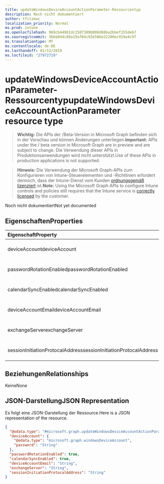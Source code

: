 ```yaml
---
title: updateWindowsDeviceAccountActionParameter-Ressourcentyp
description: Noch nicht dokumentiert
author: tfitzmac
localization_priority: Normal
ms.prod: intune
ms.openlocfilehash: 969cb44961dc1507309b006d88ba2bbef155deb7
ms.sourcegitcommit: 36be044c89a19af84c93e586e22200ec919e4c9f
ms.translationtype: MT
ms.contentlocale: de-DE
ms.lasthandoff: 01/12/2019
ms.locfileid: "27972719"
---
```

# <a name="updatewindowsdeviceaccountactionparameter-resource-type"></a><span data-ttu-id="ba95d-103">updateWindowsDeviceAccountActionParameter-Ressourcentyp</span><span class="sxs-lookup"><span data-stu-id="ba95d-103">updateWindowsDeviceAccountActionParameter resource type</span></span>

> <span data-ttu-id="ba95d-104">**Wichtig:** Die APIs der /Beta-Version in Microsoft Graph befinden sich in der Vorschau und können Änderungen unterliegen.</span><span class="sxs-lookup"><span data-stu-id="ba95d-104">**Important:** APIs under the / beta version in Microsoft Graph are in preview and are subject to change.</span></span> <span data-ttu-id="ba95d-105">Die Verwendung dieser APIs in Produktionsanwendungen wird nicht unterstützt.</span><span class="sxs-lookup"><span data-stu-id="ba95d-105">Use of these APIs in production applications is not supported.</span></span>

> <span data-ttu-id="ba95d-106">**Hinweis:** Die Verwendung der Microsoft Graph-APIs zum Konfigurieren von Intune-Steuerelementen und -Richtlinien erfordert dennoch, dass der Intune-Dienst vom Kunden [ordnungsgemäß lizenziert](https://go.microsoft.com/fwlink/?linkid=839381) ist.</span><span class="sxs-lookup"><span data-stu-id="ba95d-106">**Note:** Using the Microsoft Graph APIs to configure Intune controls and policies still requires that the Intune service is [correctly licensed](https://go.microsoft.com/fwlink/?linkid=839381) by the customer.</span></span>

<span data-ttu-id="ba95d-107">Noch nicht dokumentiert</span><span class="sxs-lookup"><span data-stu-id="ba95d-107">Not yet documented</span></span>
## <a name="properties"></a><span data-ttu-id="ba95d-108">Eigenschaften</span><span class="sxs-lookup"><span data-stu-id="ba95d-108">Properties</span></span>
|<span data-ttu-id="ba95d-109">Eigenschaft</span><span class="sxs-lookup"><span data-stu-id="ba95d-109">Property</span></span>|<span data-ttu-id="ba95d-110">Typ</span><span class="sxs-lookup"><span data-stu-id="ba95d-110">Type</span></span>|<span data-ttu-id="ba95d-111">Beschreibung</span><span class="sxs-lookup"><span data-stu-id="ba95d-111">Description</span></span>|
|:---|:---|:---|
|<span data-ttu-id="ba95d-112">deviceAccount</span><span class="sxs-lookup"><span data-stu-id="ba95d-112">deviceAccount</span></span>|[<span data-ttu-id="ba95d-113">windowsDeviceAccount</span><span class="sxs-lookup"><span data-stu-id="ba95d-113">windowsDeviceAccount</span></span>](../resources/intune-devices-windowsdeviceaccount.md)|<span data-ttu-id="ba95d-114">Noch nicht dokumentiert.</span><span class="sxs-lookup"><span data-stu-id="ba95d-114">Not yet documented</span></span>|
|<span data-ttu-id="ba95d-115">passwordRotationEnabled</span><span class="sxs-lookup"><span data-stu-id="ba95d-115">passwordRotationEnabled</span></span>|<span data-ttu-id="ba95d-116">Boolescher Wert</span><span class="sxs-lookup"><span data-stu-id="ba95d-116">Boolean</span></span>|<span data-ttu-id="ba95d-117">Noch nicht dokumentiert.</span><span class="sxs-lookup"><span data-stu-id="ba95d-117">Not yet documented</span></span>|
|<span data-ttu-id="ba95d-118">calendarSyncEnabled</span><span class="sxs-lookup"><span data-stu-id="ba95d-118">calendarSyncEnabled</span></span>|<span data-ttu-id="ba95d-119">Boolescher Wert</span><span class="sxs-lookup"><span data-stu-id="ba95d-119">Boolean</span></span>|<span data-ttu-id="ba95d-120">Noch nicht dokumentiert.</span><span class="sxs-lookup"><span data-stu-id="ba95d-120">Not yet documented</span></span>|
|<span data-ttu-id="ba95d-121">deviceAccountEmail</span><span class="sxs-lookup"><span data-stu-id="ba95d-121">deviceAccountEmail</span></span>|<span data-ttu-id="ba95d-122">Zeichenfolge</span><span class="sxs-lookup"><span data-stu-id="ba95d-122">String</span></span>|<span data-ttu-id="ba95d-123">Noch nicht dokumentiert.</span><span class="sxs-lookup"><span data-stu-id="ba95d-123">Not yet documented</span></span>|
|<span data-ttu-id="ba95d-124">exchangeServer</span><span class="sxs-lookup"><span data-stu-id="ba95d-124">exchangeServer</span></span>|<span data-ttu-id="ba95d-125">Zeichenfolge</span><span class="sxs-lookup"><span data-stu-id="ba95d-125">String</span></span>|<span data-ttu-id="ba95d-126">Noch nicht dokumentiert.</span><span class="sxs-lookup"><span data-stu-id="ba95d-126">Not yet documented</span></span>|
|<span data-ttu-id="ba95d-127">sessionInitiationProtocalAddress</span><span class="sxs-lookup"><span data-stu-id="ba95d-127">sessionInitiationProtocalAddress</span></span>|<span data-ttu-id="ba95d-128">Zeichenfolge</span><span class="sxs-lookup"><span data-stu-id="ba95d-128">String</span></span>|<span data-ttu-id="ba95d-129">Noch nicht dokumentiert.</span><span class="sxs-lookup"><span data-stu-id="ba95d-129">Not yet documented</span></span>|

## <a name="relationships"></a><span data-ttu-id="ba95d-130">Beziehungen</span><span class="sxs-lookup"><span data-stu-id="ba95d-130">Relationships</span></span>
<span data-ttu-id="ba95d-131">Keine</span><span class="sxs-lookup"><span data-stu-id="ba95d-131">None</span></span>
## <a name="json-representation"></a><span data-ttu-id="ba95d-132">JSON-Darstellung</span><span class="sxs-lookup"><span data-stu-id="ba95d-132">JSON Representation</span></span>
<span data-ttu-id="ba95d-133">Es folgt eine JSON-Darstellung der Ressource.</span><span class="sxs-lookup"><span data-stu-id="ba95d-133">Here is a JSON representation of the resource.</span></span>
<!-- {
  "blockType": "resource",
  "@odata.type": "microsoft.graph.updateWindowsDeviceAccountActionParameter"
}
-->
``` json
{
  "@odata.type": "#microsoft.graph.updateWindowsDeviceAccountActionParameter",
  "deviceAccount": {
    "@odata.type": "microsoft.graph.windowsDeviceAccount",
    "password": "String"
  },
  "passwordRotationEnabled": true,
  "calendarSyncEnabled": true,
  "deviceAccountEmail": "String",
  "exchangeServer": "String",
  "sessionInitiationProtocalAddress": "String"
}
```





